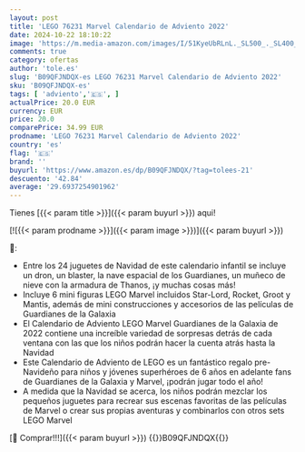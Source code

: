```yaml
---
layout: post
title: 'LEGO 76231 Marvel Calendario de Adviento 2022'
date: 2024-10-22 18:10:22
image: 'https://m.media-amazon.com/images/I/51KyeUbRLnL._SL500_._SL400_.jpg'
comments: true
category: ofertas
author: 'tole.es'
slug: 'B09QFJNDQX-es LEGO 76231 Marvel Calendario de Adviento 2022'
sku: 'B09QFJNDQX-es'
tags: [ 'adviento','🇪🇸', ]
actualPrice: 20.0 EUR
currency: EUR
price: 20.0
comparePrice: 34.99 EUR
prodname: 'LEGO 76231 Marvel Calendario de Adviento 2022'
country: 'es'
flag: '🇪🇸'
brand: ''
buyurl: 'https://www.amazon.es/dp/B09QFJNDQX/?tag=tolees-21'
descuento: '42.84'
average: '29.6937254901962'
---
```


Tienes [{{< param title >}}]({{< param buyurl >}}) aqui!

[![{{< param prodname >}}]({{< param image >}})]({{< param buyurl >}})

🔎:

- Entre los 24 juguetes de Navidad de este calendario infantil se incluye un dron, un blaster, la nave espacial de los Guardianes, un muñeco de nieve con la armadura de Thanos, ¡y muchas cosas más!
- Incluye 6 mini figuras LEGO Marvel incluidos Star-Lord, Rocket, Groot y Mantis, además de mini construcciones y accesorios de las películas de Guardianes de la Galaxia
- El Calendario de Adviento LEGO Marvel Guardianes de la Galaxia de 2022 contiene una increíble variedad de sorpresas detrás de cada ventana con las que los niños podrán hacer la cuenta atrás hasta la Navidad
- Este Calendario de Adviento de LEGO es un fantástico regalo pre-Navideño para niños y jóvenes superhéroes de 6 años en adelante fans de Guardianes de la Galaxia y Marvel, ¡podrán jugar todo el año!
- A medida que la Navidad se acerca, los niños podrán mezclar los pequeños juguetes para recrear sus escenas favoritas de las películas de Marvel o crear sus propias aventuras y combinarlos con otros sets LEGO Marvel

[🛒 Comprar!!!]({{< param buyurl >}})
{{<world>}}B09QFJNDQX{{</world>}}
